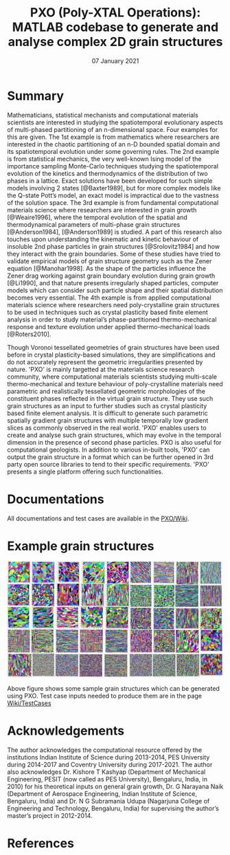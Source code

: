 ﻿---
title: 'PXO (Poly-XTAL Operations): MATLAB codebase to generate and analyse complex 2D grain structures '
tags:
  - grain structure generation
  - texture and grain structure
authors:
  - name: Sunil Anandatheertha
    orcid: 0000-0001-6535-8191
    affiliation: "1"
affiliations:
 - name: Coventry University, Priory street, Coventry, United Kingdom, CV1 5FB
   index: 1
date: 07 January 2021
bibliography: paper.bib

---

# Summary
Mathematicians, statistical mechanists and computational materials scientists are interested in studying the spatiotemporal evolutionary aspects of multi-phased partitioning of an n-dimensional space. Four examples for this are given. The 1st example is from mathematics where researchers are interested in the chaotic partitioning of an n-D bounded spatial domain and its spatiotemporal evolution under some governing rules. The 2nd example is from statistical mechanics, the very well-known Ising model of the importance sampling Monte-Carlo techniques studying the spatiotemporal evolution of the kinetics and thermodynamics of the distribution of two phases in a lattice. Exact solutions have been developed for such simple models involving 2 states [@Baxter1989], but for more complex models like the Q-state Pott’s model, an exact model is impractical due to the vastness of the solution space. The 3rd example is from fundamental computational materials science where researchers are interested in grain growth [@Weaire1996], where the temporal evolution of the spatial and thermodynamical parameters of multi-phase grain structures [@Anderson1984], [@Anderson1989] is studied. A part of this research also touches upon understanding the kinematic and kinetic behaviour of insoluble 2nd phase particles in grain structures [@Srolovitz1984] and how they interact with the grain boundaries. Some of these studies have tried to validate empirical models of grain structure geometry such as the Zener equation [@Manohar1998]. As the shape of the particles influence the Zener drag working against grain boundary evolution during grain growth [@Li1990], and that nature presents irregularly shaped particles, computer models which can consider such particle shape and their spatial distribution becomes very essential. The 4th example is from applied computational materials science where researchers need poly-crystalline grain structures to be used in techniques such as crystal plasticity based finite element analysis in order to study material’s phase-partitioned thermo-mechanical response and texture evolution under applied thermo-mechanical loads [@Roters2010]. 

Though Voronoi tessellated geometries of grain structures have been used before in crystal plasticity-based simulations, they are simplifications and do not accurately represent the geometric irregularities presented by nature. 'PXO' is mainly targetted at the materials science research community, where computational materials scientists studying multi-scale thermo-mechanical and texture behaviour of poly-crystalline materials need parametric and realistically tessellated geometric morphologies of the constituent phases reflected in the virtual grain structure. They use such grain structures as an input to further studies such as crystal plasticity based finite element analysis. It is difficult to generate such parametric spatially gradient grain structures with multiple temporally low gradient slices as commonly observed in the real world. 'PXO' enables users to create and analyse such grain structures, which may evolve in the temporal dimension in the presence of second phase particles. PXO is also useful for computational geologists. In addition to various in-built tools, 'PXO' can output the grain structure in a format which can be further opened in 3rd party open source libraries to tend to their specific requirements. 'PXO' presents a single platform  offering such functionalities.

# Documentations
All documentations and test cases are available in the [PXO/Wiki](https://github.com/SunilAnandatheertha/PXO/wiki).

# Example grain structures
![Example grain structures](Paper_images/example1.jpg)

Above figure shows some sample grain structures which can be generated using PXO. Test case inputs needed to produce them are in the page [Wiki/TestCases](https://github.com/SunilAnandatheertha/PXO/wiki/Test-cases)

# Acknowledgements

The author acknowledges the computational resource offered by the institutions Indian Institute of Science during 2013-2014, PES University during 2014-2017 and Coventry University during 2017-2021. The author also acknowledges Dr. Kishore T Kashyap (Department of Mechanical Engineering, PESIT (now called as PES University), Bengaluru, India, in 2010) for his theoretical inputs on general grain growth, Dr. G Narayana Naik (Department of Aerospace Engineering, Indian Institute of Science, Bengaluru, India) and Dr. N G Subramania Udupa (Nagarjuna College of Engineering and Technology, Bengaluru, India) for supervising the author’s master’s project in 2012-2014.

# References
